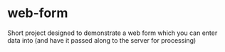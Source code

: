 # web-form
Short project designed to demonstrate a web form which you can enter data into (and have it passed along to the server for processing)
